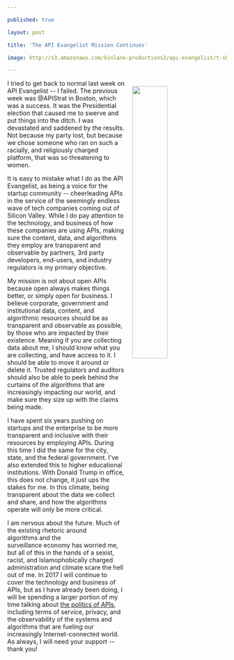 ---
published: true
layout: post
title: 'The API Evangelist Mission Continues'
image: http://s3.amazonaws.com/kinlane-productions2/api-evangelist/t-shirts/KL_InApiWeTrust-1000.png
---

<p><img style="padding: 15px;" src="https://s3.amazonaws.com/kinlane-productions2/api-evangelist/t-shirts/KL_InApiWeTrust-1000.png" alt="" width="40%" align="right" />
<p>I tried to get back to normal last week on API Evangelist -- I failed. The previous week was @APIStrat in Boston, which was a success. It was the Presidential election that caused me to swerve and put things into the ditch. I was devastated and saddened by the results. Not because my party lost, but because we chose someone who ran on such a racially, and religiously&nbsp;charged platform, that was so threatening to women.&nbsp;
<p>It is easy to mistake what I do as the API Evangelist, as being a voice for the startup community -- cheerleading APIs in the service of the seemingly&nbsp;endless wave of tech companies coming out of Silicon Valley. While I do pay attention to the technology, and business of how these companies are using APIs, making sure the content, data, and algorithms they employ are transparent and observable by partners, 3rd party developers, end-users, and industry regulators is my primary objective.
<p>My mission is not about open APIs because open always makes things better, or simply open for business. I believe corporate, government and institutional data, content, and algorithmic resources should be as transparent and observable as possible, by those who are impacted by their existence. Meaning if you are collecting data about me, I should know what you are collecting, and have access to it. I should be able to move it around or delete it. Trusted regulators and auditors should also be able to peek behind the curtains of the algorithms that are increasingly impacting our world, and make sure they size up with the claims being made.
<p>I have spent six years pushing on startups and the enterprise to be more transparent and inclusive with their resources by employing APIs. During this time I did the same for the city, state, and the federal government. I've also extended this to higher educational institutions. With Donald Trump in office, this does not change, it just ups the stakes for me. In this climate, being transparent about the data we collect and share, and how the algorithms operate will only be more critical.&nbsp;
<p>I am nervous about the future. Much of the existing rhetoric around algorithms&nbsp;and the surveillance&nbsp;economy has worried me, but all of this in the hands of a sexist, racist, and Islamophobically charged administration and climate scare the hell out of me. In 2017 I will continue to cover the technology and business of APIs, but as I have already been&nbsp;doing, I will be spending a larger portion of my time talking about <a href="https://apievangelist.com/2014/03/17/politics-of-apis/">the politics of APIs</a>, including terms of service, privacy, and the observability of the systems and algorithms that are fueling our increasingly Internet-connected world. As always, I will need your support -- thank you!

